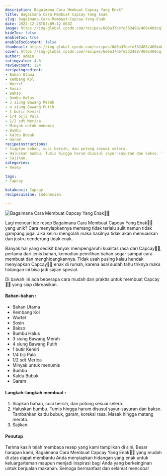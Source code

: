 ```yaml
---
description: Bagaimana Cara Membuat Capcay Yang Enak"
title: Bagaimana Cara Membuat Capcay Yang Enak
slug: Bagaimana-Cara-Membuat-Capcay-Yang-Enak
date: 2022-12-28T03:09:12.063Z
image: https://img-global.cpcdn.com/recipes/6d0a37defe332488/400x400cq70/photo.jpg
hideToc: false
enableToc: true
enableTocContent: false
thumbnail: https://img-global.cpcdn.com/recipes/6d0a37defe332488/400x400cq70/photo.jpg
cover: https://img-global.cpcdn.com/recipes/6d0a37defe332488/400x400cq70/photo.jpg
author: admin
ratingvalue: 4.8
reviewcount: 124
recipeingredient:
- Bahan Utama
- Kembang Kol
- Wortel
- Sosin
- Bakso
- Bumbu Halus
- 3 siung Bawang Merah
- 4 siung Bawang Putih
- 1 butir Kemiri
- 1/4 biji Pala
- 1/2 sdt Merica
- Minyak untuk menumis
- Bumbu
- Kaldu Bubuk
- Garam
recipeinstructions:
- Siapkan bahan, cuci bersih, dan potong sesuai selera.
- Haluskan bumbu. Tumis hingga harum disusul sayur-sayuran dan bakso. Tambahkan kaldu bubuk, garam, koreksi rasa. Masak hingga matang merata.
- Sajikan.
categories:
- Resep

tags:
- Capcay

katakunci: Capcay
recipecuisine: Indonesian

---
```


![Bagaimana Cara Membuat Capcay Yang Enak👩‍🍳](https://img-global.cpcdn.com/recipes/6d0a37defe332488/400x400cq70/photo.jpg)

Lagi mencari ide resep Bagaimana Cara Membuat Capcay Yang Enak👩‍🍳 yang unik? Cara menyiapkannya memang tidak terlalu sulit namun tidak gampang juga. Jika keliru mengolah maka hasilnya tidak akan memuaskan dan justru cenderung tidak enak.

Banyak hal yang sedikit banyak mempengaruhi kualitas rasa dari Capcay👩‍🍳, pertama dari jenis bahan, kemudian pemilihan bahan segar sampai cara membuat dan menghidangkannya. Tidak usah pusing kalau hendak menyiapkan Capcay👩‍🍳 enak di rumah, karena asal sudah tahu triknya maka hidangan ini bisa jadi sajian spesial.

Di bawah ini ada beberapa cara mudah dan praktis untuk membuat Capcay👩‍🍳 yang siap dikreasikan.

<!--inarticleads1-->

#### Bahan-bahan :

- Bahan Utama
- Kembang Kol
- Wortel
- Sosin
- Bakso
- Bumbu Halus
- 3 siung Bawang Merah
- 4 siung Bawang Putih
- 1 butir Kemiri
- 1/4 biji Pala
- 1/2 sdt Merica
- Minyak untuk menumis
- Bumbu
- Kaldu Bubuk
- Garam

<!--inarticleads2-->

#### Langkah-langkah membuat :

1. Siapkan bahan, cuci bersih, dan potong sesuai selera.
1. Haluskan bumbu. Tumis hingga harum disusul sayur-sayuran dan bakso. Tambahkan kaldu bubuk, garam, koreksi rasa. Masak hingga matang merata.
1. Sajikan.

#### Penutup

Terima kasih telah membaca resep yang kami tampilkan di sini. Besar harapan kami, Bagaimana Cara Membuat Capcay Yang Enak👩‍🍳 yang mudah di atas dapat membantu Anda menyiapkan hidangan yang enak untuk keluarga/teman maupun menjadi inspirasi bagi Anda yang berkeinginan untuk berjualan makanan. Semoga bermanfaat dan selamat mencoba!